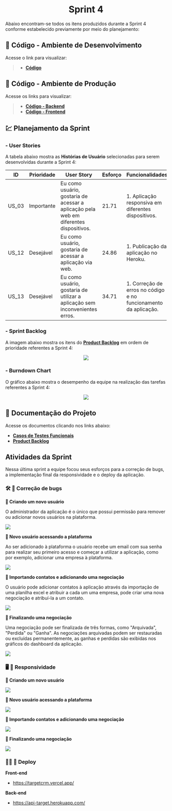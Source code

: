 <h1 align="center"> 
  Sprint 4
</h1>

Abaixo encontram-se todos os itens produzidos durante a Sprint 4 conforme estabelecido previamente por meio do planejamento: 

## 📃 Código - Ambiente de Desenvolvimento 

Acesse o link para visualizar:

> * [__Código__](https://github.com/vinicius-hso/api-sem3-target-crm/tree/development)


## 📃 Código - Ambiente de Produção 

Acesse os links para visualizar:

> * [__Código - Backend__](https://github.com/vinicius-hso/api-sem3-target-crm/tree/backend-prod)
> * [__Código - Frontend__](https://github.com/Willian-Rodrigues/target-crm/)




## 💹 Planejamento da Sprint

### - User Stories

A tabela abaixo mostra as __Histórias de Usuário__ selecionadas para serem desenvolvidas durante a Sprint 4:

| ID     | Prioridade | User Story                       | Esforço                              | Funcionalidades                      |
| -------| ---------- | -------------------------------- | ------------------------------------ | ------------------------------------ |
| US_03  | Importante | Eu como usuário, gostaria de acessar a aplicação pela web em diferentes dispositivos. | 21.71 | 1. Aplicação responsiva em diferentes dispositivos. | 
| US_12  | Desejável  | Eu como usuário, gostaria de acessar a aplicação via web.  | 24.86 | 1. Publicação da aplicação no Heroku. |
| US_13  | Desejável  | Eu como usuário, gostaria de utilizar a aplicação sem inconvenientes erros.  | 34.71 | 1. Correção de erros no código e no funcionamento da aplicação. |

### - Sprint Backlog

A imagem abaixo mostra os itens do [__Product Backlog__](https://github.com/vinicius-hso/api-sem3-target-crm/blob/Sprint-4/Documentation/product-backlog-target.pdf) em ordem de prioridade referentes a Sprint 4:

<p align="center">
  <img src="https://github.com/vinicius-hso/api-sem3-target-crm/blob/Sprint-4/Images/sprint4-backlog.png" /></p>

### - Burndown Chart

O gráfico abaixo mostra o desempenho da equipe na realização das tarefas referentes a Sprint 4:

<p align="center">
  <img src="link"  /></p>
   
## 📂 Documentação do Projeto

Acesse os documentos clicando nos links abaixo:

* [__Casos de Testes Funcionais__](link)
* [__Product Backlog__](https://github.com/vinicius-hso/api-sem3-target-crm/blob/Sprint-4/Documentation/product-backlog-target.pdf)

## Atividades da Sprint

Nessa última sprint a equipe focou seus esforços para a correção de bugs, a implementação final da responsividade e o deploy da aplicação.

### 🛠️ 🐞 Correção de bugs

**🔶 Criando um novo usuário**

O administrador da aplicação é o único que possui permissão para remover ou adicionar novos usuários na plataforma. 

![](https://github.com/vinicius-hso/api-sem3-target-crm/blob/Sprint-4/Images/gifs/%231-create-user.gif)

**🔶 Novo usuário acessando a plataforma**

Ao ser adicionado à plataforma o usuário recebe um email com sua senha para realizar seu primeiro acesso e começar a utilizar a aplicação, como por exemplo, adicionar uma empresa à plataforma.

![](https://github.com/vinicius-hso/api-sem3-target-crm/blob/Sprint-4/Images/gifs/%232-create-company.gif)

**🔶 Importando contatos e adicionando uma negociação**

O usuário pode adicionar contatos à aplicação através da importação de uma planilha excel e atribuir a cada um uma empresa, pode criar uma nova negociação e atribuí-la a um contato.

![](https://github.com/vinicius-hso/api-sem3-target-crm/blob/Sprint-4/Images/gifs/%233-import-contact-create-deal.gif)

**🔶 Finalizando uma negociação**

Uma negociação pode ser finalizada de três formas, como "Arquivada", "Perdida" ou "Ganha". As negociações arquivadas podem ser restauradas ou excluídas permanentemente, as ganhas e perdidas são exibidas nos gráficos do dashboard da aplicação.

![](https://github.com/vinicius-hso/api-sem3-target-crm/blob/Sprint-4/Images/gifs/%234-archive-won-dashboard.gif)

### 🖥️ 📱 Responsividade

**🔶 Criando um novo usuário**

![](https://github.com/vinicius-hso/api-sem3-target-crm/blob/Sprint-4/Images/gifs/%231-create-user-MOBILE.gif)


**🔶 Novo usuário acessando a plataforma**

![](https://github.com/vinicius-hso/api-sem3-target-crm/blob/Sprint-4/Images/gifs/%232-create-company-MOBILE.gif)


**🔶 Importando contatos e adicionando uma negociação**

![](https://github.com/vinicius-hso/api-sem3-target-crm/blob/Sprint-4/Images/gifs/%233-import-contact-create-deal-MOBILE.gif)


**🔶 Finalizando uma negociação**

![](https://github.com/vinicius-hso/api-sem3-target-crm/blob/Sprint-4/Images/gifs/%234-dashboard-MOBILE.gif)


### 🧑‍🚀 🚀 Deploy

**Front-end**

* https://targetcrm.vercel.app/

**Back-end**

* https://api-target.herokuapp.com/
